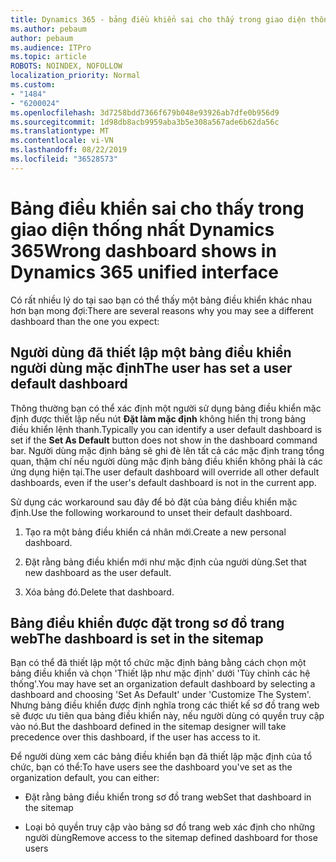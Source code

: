 ```yaml
---
title: Dynamics 365 - bảng điều khiển sai cho thấy trong giao diện thống nhất Dynamics 365
ms.author: pebaum
author: pebaum
ms.audience: ITPro
ms.topic: article
ROBOTS: NOINDEX, NOFOLLOW
localization_priority: Normal
ms.custom:
- "1484"
- "6200024"
ms.openlocfilehash: 3d7258bdd7366f679b048e93926ab7dfe0b956d9
ms.sourcegitcommit: 1d98db8acb9959aba3b5e308a567ade6b62da56c
ms.translationtype: MT
ms.contentlocale: vi-VN
ms.lasthandoff: 08/22/2019
ms.locfileid: "36528573"
---
```

# <a name="wrong-dashboard-shows-in-dynamics-365-unified-interface"></a><span data-ttu-id="98ffb-102">Bảng điều khiển sai cho thấy trong giao diện thống nhất Dynamics 365</span><span class="sxs-lookup"><span data-stu-id="98ffb-102">Wrong dashboard shows in Dynamics 365 unified interface</span></span>

<span data-ttu-id="98ffb-103">Có rất nhiều lý do tại sao bạn có thể thấy một bảng điều khiển khác nhau hơn bạn mong đợi:</span><span class="sxs-lookup"><span data-stu-id="98ffb-103">There are several reasons why you may see a different dashboard than the one you expect:</span></span>

## <a name="the-user-has-set-a-user-default-dashboard"></a><span data-ttu-id="98ffb-104">Người dùng đã thiết lập một bảng điều khiển người dùng mặc định</span><span class="sxs-lookup"><span data-stu-id="98ffb-104">The user has set a user default dashboard</span></span> 

<span data-ttu-id="98ffb-105">Thông thường bạn có thể xác định một người sử dụng bảng điều khiển mặc định được thiết lập nếu nút **Đặt làm mặc định** không hiển thị trong bảng điều khiển lệnh thanh.</span><span class="sxs-lookup"><span data-stu-id="98ffb-105">Typically you can identify a user default dashboard is set if the **Set As Default** button does not show in the dashboard command bar.</span></span> <span data-ttu-id="98ffb-106">Người dùng mặc định bảng sẽ ghi đè lên tất cả các mặc định trang tổng quan, thậm chí nếu người dùng mặc định bảng điều khiển không phải là các ứng dụng hiện tại.</span><span class="sxs-lookup"><span data-stu-id="98ffb-106">The user default dashboard will override all other default dashboards, even if the user's default dashboard is not in the current app.</span></span>

<span data-ttu-id="98ffb-107">Sử dụng các workaround sau đây để bỏ đặt của bảng điều khiển mặc định.</span><span class="sxs-lookup"><span data-stu-id="98ffb-107">Use the following workaround to unset their default dashboard.</span></span>

1. <span data-ttu-id="98ffb-108">Tạo ra một bảng điều khiển cá nhân mới.</span><span class="sxs-lookup"><span data-stu-id="98ffb-108">Create a new personal dashboard.</span></span>

2. <span data-ttu-id="98ffb-109">Đặt rằng bảng điều khiển mới như mặc định của người dùng.</span><span class="sxs-lookup"><span data-stu-id="98ffb-109">Set that new dashboard as the user default.</span></span>

3. <span data-ttu-id="98ffb-110">Xóa bảng đó.</span><span class="sxs-lookup"><span data-stu-id="98ffb-110">Delete that dashboard.</span></span>

## <a name="the-dashboard-is-set-in-the-sitemap"></a><span data-ttu-id="98ffb-111">Bảng điều khiển được đặt trong sơ đồ trang web</span><span class="sxs-lookup"><span data-stu-id="98ffb-111">The dashboard is set in the sitemap</span></span>

<span data-ttu-id="98ffb-112">Bạn có thể đã thiết lập một tổ chức mặc định bảng bằng cách chọn một bảng điều khiển và chọn 'Thiết lập như mặc định' dưới 'Tùy chỉnh các hệ thống'.</span><span class="sxs-lookup"><span data-stu-id="98ffb-112">You may have set an organization default dashboard by selecting a dashboard and choosing 'Set As Default' under 'Customize The System'.</span></span> <span data-ttu-id="98ffb-113">Nhưng bảng điều khiển được định nghĩa trong các thiết kế sơ đồ trang web sẽ được ưu tiên qua bảng điều khiển này, nếu người dùng có quyền truy cập vào nó.</span><span class="sxs-lookup"><span data-stu-id="98ffb-113">But the dashboard defined in the sitemap designer will take precedence over this dashboard, if the user has access to it.</span></span>

<span data-ttu-id="98ffb-114">Để người dùng xem các bảng điều khiển bạn đã thiết lập mặc định của tổ chức, bạn có thể:</span><span class="sxs-lookup"><span data-stu-id="98ffb-114">To have users see the dashboard you've set as the organization default, you can either:</span></span>

* <span data-ttu-id="98ffb-115">Đặt rằng bảng điều khiển trong sơ đồ trang web</span><span class="sxs-lookup"><span data-stu-id="98ffb-115">Set that dashboard in the sitemap</span></span>

* <span data-ttu-id="98ffb-116">Loại bỏ quyền truy cập vào bảng sơ đồ trang web xác định cho những người dùng</span><span class="sxs-lookup"><span data-stu-id="98ffb-116">Remove access to the sitemap defined dashboard for those users</span></span>
